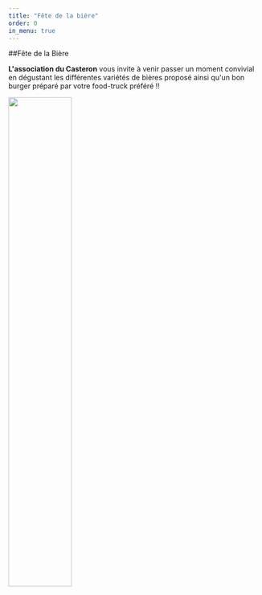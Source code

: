 ```yaml
---
title: "Fête de la bière"
order: 0
in_menu: true
---
```

##Fête de la Bière

**L'association du Casteron** vous invite à venir passer un moment convivial en dégustant les différentes variétés de bières proposé ainsi qu'un bon burger préparé par votre food-truck préféré !!

<img width="50%" src="({% link images/dark-beer.jpg %})"> 